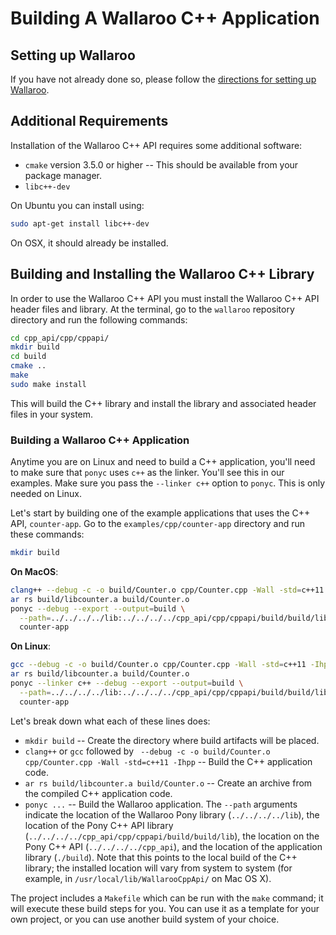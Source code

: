 # Building A Wallaroo C++ Application

## Setting up Wallaroo

If you have not already done so, please follow the [directions for setting up Wallaroo](/book/getting-started/setup.md).

## Additional Requirements

Installation of the Wallaroo C++ API requires some additional software:

* `cmake` version 3.5.0 or higher -- This should be available from your
package manager.
* `libc++-dev`

On Ubuntu you can install using:

```bash
sudo apt-get install libc++-dev
```

On OSX, it should already be installed.

## Building and Installing the Wallaroo C++ Library

In order to use the Wallaroo C++ API you must install the Wallaroo C++ API header files and library. At the terminal, go to the `wallaroo` repository directory and run the following commands:

```bash
cd cpp_api/cpp/cppapi/
mkdir build
cd build
cmake ..
make
sudo make install
```

This will build the C++ library and install the library and associated header files in your system.

### Building a Wallaroo C++ Application

Anytime you are on Linux and need to build a C++ application, you'll need to make sure that `ponyc` uses `c++` as the linker. You'll see this in our examples. Make sure you pass the `--linker c++` option to `ponyc`. This is only needed on Linux.

Let's start by building one of the example applications that uses the C++ API, `counter-app`. Go to the `examples/cpp/counter-app` directory and run these commands:

```bash
mkdir build
```

**On MacOS**:

```bash
clang++ --debug -c -o build/Counter.o cpp/Counter.cpp -Wall -std=c++11 -Ihpp
ar rs build/libcounter.a build/Counter.o
ponyc --debug --export --output=build \
  --path=../../../../lib:../../../../cpp_api/cpp/cppapi/build/build/lib:../../../../cpp_api:./build \
  counter-app
```

**On Linux**:

```bash
gcc --debug -c -o build/Counter.o cpp/Counter.cpp -Wall -std=c++11 -Ihpp
ar rs build/libcounter.a build/Counter.o
ponyc --linker c++ --debug --export --output=build \
  --path=../../../../lib:../../../../cpp_api/cpp/cppapi/build/build/lib:../../../../cpp_api:./build \
  counter-app
```

Let's break down what each of these lines does:

* `mkdir build` -- Create the directory where build artifacts will be placed.
* `clang++` or `gcc` followed by ` --debug -c -o build/Counter.o cpp/Counter.cpp -Wall -std=c++11
  -Ihpp` -- Build the C++ application code.
* `ar rs build/libcounter.a build/Counter.o` -- Create an archive from
  the compiled C++ application code.
* `ponyc ...` -- Build the Wallaroo application. The `--path`
  arguments indicate the location of the Wallaroo Pony library
  (`../../../../lib`), the location of the Pony C++ API library
  (`../../../../cpp_api/cpp/cppapi/build/build/lib`), the location on the Pony C++ API (`../../../../cpp_api`), and the
  location of the application library (`./build`). Note that this
  points to the local build of the C++ library; the installed location
  will vary from system to system (for example, in
  `/usr/local/lib/WallarooCppApi/` on Mac OS X).

The project includes a `Makefile` which can be run with the `make` command; it will execute these build steps for you. You can use it as a template for your own project, or you can use another build system of your choice.
